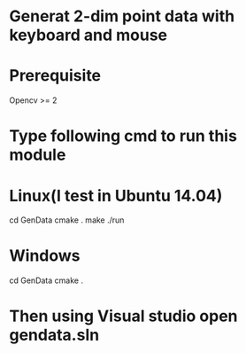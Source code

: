 # Generat 2-dim  point data   with keyboard and mouse

# Prerequisite
  Opencv >= 2
# Type following cmd to run this module

  
# Linux(I test in Ubuntu 14.04)
  cd GenData
  cmake .
  make 
  ./run
  
# Windows
  cd GenData
  cmake .
  # Then using Visual studio open gendata.sln
  


